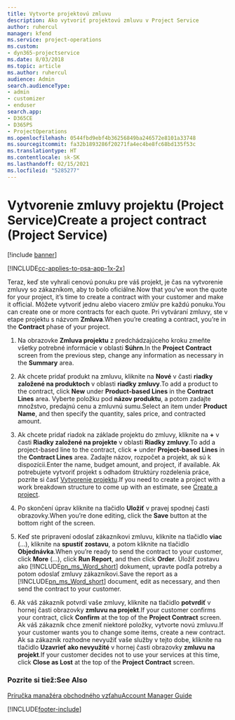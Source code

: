 ```yaml
---
title: Vytvorte projektovú zmluvu
description: Ako vytvoriť projektovú zmluvu v Project Service
author: ruhercul
manager: kfend
ms.service: project-operations
ms.custom:
- dyn365-projectservice
ms.date: 8/03/2018
ms.topic: article
ms.author: ruhercul
audience: Admin
search.audienceType:
- admin
- customizer
- enduser
search.app:
- D365CE
- D365PS
- ProjectOperations
ms.openlocfilehash: 0544fbd9ebf4b36256849ba246572e8101a33748
ms.sourcegitcommit: fa32b1893286f20271fa4ec4be8fc68bd135f53c
ms.translationtype: HT
ms.contentlocale: sk-SK
ms.lasthandoff: 02/15/2021
ms.locfileid: "5285277"
---
```

# <a name="create-a-project-contract-project-service"></a><span data-ttu-id="0f4c3-103">Vytvorenie zmluvy projektu (Project Service)</span><span class="sxs-lookup"><span data-stu-id="0f4c3-103">Create a project contract (Project Service)</span></span>

[!include [banner](../includes/psa-now-project-operations.md)]

[!INCLUDE[cc-applies-to-psa-app-1x-2x](../includes/cc-applies-to-psa-app-1x-2x.md)]

<span data-ttu-id="0f4c3-104">Teraz, keď ste vyhrali cenovú ponuku pre váš projekt, je čas na vytvorenie zmluvy so zákazníkom, aby to bolo oficiálne.</span><span class="sxs-lookup"><span data-stu-id="0f4c3-104">Now that you’ve won the quote for your project, it’s time to create a contract with your customer and make it official.</span></span> <span data-ttu-id="0f4c3-105">Môžete vytvoriť jednu alebo viacero zmlúv pre každú ponuku.</span><span class="sxs-lookup"><span data-stu-id="0f4c3-105">You can create one or more contracts for each quote.</span></span> <span data-ttu-id="0f4c3-106">Pri vytváraní zmluvy, ste v etape projektu s názvom **Zmluva**.</span><span class="sxs-lookup"><span data-stu-id="0f4c3-106">When you’re creating a contract, you’re in the **Contract** phase of your project.</span></span>  
  
1. <span data-ttu-id="0f4c3-107">Na obrazovke **Zmluva projektu** z predchádzajúceho kroku zmeňte všetky potrebné informácie v oblasti **Súhrn**.</span><span class="sxs-lookup"><span data-stu-id="0f4c3-107">In the **Project Contract** screen from the previous step, change any information as necessary in the **Summary** area.</span></span>  
  
2. <span data-ttu-id="0f4c3-108">Ak chcete pridať produkt na zmluvu, kliknite na **Nové** v časti **riadky založené na produktoch** v oblasti **riadky zmluvy**.</span><span class="sxs-lookup"><span data-stu-id="0f4c3-108">To add a product to the contract, click **New** under **Product-based Lines** in the **Contract Lines** area.</span></span> <span data-ttu-id="0f4c3-109">Vyberte položku pod **názov produktu**, a potom zadajte množstvo, predajnú cenu a zmluvnú sumu.</span><span class="sxs-lookup"><span data-stu-id="0f4c3-109">Select an item under **Product Name**, and then specify the quantity, sales price, and contracted amount.</span></span>  
  
3. <span data-ttu-id="0f4c3-110">Ak chcete pridať riadok na základe projektu do zmluvy, kliknite na **+** v časti **Riadky založené na projekte** v oblasti **Riadky zmluvy**.</span><span class="sxs-lookup"><span data-stu-id="0f4c3-110">To add a project-based line to the contract, click **+** under **Project-based Lines** in the **Contract Lines** area.</span></span> <span data-ttu-id="0f4c3-111">Zadajte názov, rozpočet a projekt, ak sú k dispozícii.</span><span class="sxs-lookup"><span data-stu-id="0f4c3-111">Enter the name, budget amount, and project, if available.</span></span> <span data-ttu-id="0f4c3-112">Ak potrebujete vytvoriť projekt s odhadom štruktúry rozdelenia práce, pozrite si časť [Vytvorenie projektu](../psa/create-project.md).</span><span class="sxs-lookup"><span data-stu-id="0f4c3-112">If you need to create a project with a work breakdown structure to come up with an estimate, see [Create a project](../psa/create-project.md).</span></span>  
  
4. <span data-ttu-id="0f4c3-113">Po skončení úprav kliknite na tlačidlo **Uložiť** v pravej spodnej časti obrazovky.</span><span class="sxs-lookup"><span data-stu-id="0f4c3-113">When you’re done editing, click the **Save** button at the bottom right of the screen.</span></span>  
  
5. <span data-ttu-id="0f4c3-114">Keď ste pripravení odoslať zákazníkovi zmluvu, kliknite na tlačidlo **viac** (...), kliknite na **spustiť zostavu**, a potom kliknite na tlačidlo **Objednávka**.</span><span class="sxs-lookup"><span data-stu-id="0f4c3-114">When you’re ready to send the contract to your customer, click **More** (…), click **Run Report**, and then click **Order**.</span></span> <span data-ttu-id="0f4c3-115">Uložiť zostavu ako [!INCLUDE[pn_ms_Word_short](../includes/pn-ms-word-short.md)] dokument, upravte podľa potreby a potom odoslať zmluvy zákazníkovi.</span><span class="sxs-lookup"><span data-stu-id="0f4c3-115">Save the report as a [!INCLUDE[pn_ms_Word_short](../includes/pn-ms-word-short.md)] document, edit as necessary, and then send the contract to your customer.</span></span>  
  
6. <span data-ttu-id="0f4c3-116">Ak váš zákazník potvrdí vaše zmluvy, kliknite na tlačidlo **potvrdiť** v hornej časti obrazovky **zmluvu na projekt**.</span><span class="sxs-lookup"><span data-stu-id="0f4c3-116">If your customer confirms your contract, click **Confirm** at the top of the **Project Contract** screen.</span></span> <span data-ttu-id="0f4c3-117">Ak váš zákazník chce zmeniť niektoré položky, vytvorte novú zmluvu.</span><span class="sxs-lookup"><span data-stu-id="0f4c3-117">If your customer wants you to change some items, create a new contract.</span></span> <span data-ttu-id="0f4c3-118">Ak sa zákazník rozhodne nevyužiť vaše služby v tejto dobe, kliknite na tlačidlo **Uzavrieť ako nevyužité** v hornej časti obrazovky **zmluvu na projekt**.</span><span class="sxs-lookup"><span data-stu-id="0f4c3-118">If your customer decides not to use your services at this time, click **Close as Lost** at the top of the **Project Contract** screen.</span></span>  
  
### <a name="see-also"></a><span data-ttu-id="0f4c3-119">Pozrite si tiež:</span><span class="sxs-lookup"><span data-stu-id="0f4c3-119">See Also</span></span>  
 [<span data-ttu-id="0f4c3-120">Príručka manažéra obchodného vzťahu</span><span class="sxs-lookup"><span data-stu-id="0f4c3-120">Account Manager Guide</span></span>](../psa/account-manager-guide.md)


[!INCLUDE[footer-include](../includes/footer-banner.md)]